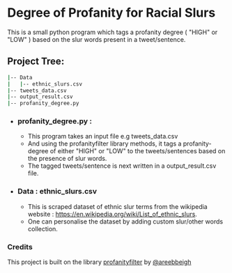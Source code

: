 # Degree of Profanity for Racial Slurs

This is a small python program which tags a profanity degree ( "HIGH" or "LOW" ) based on the slur words present in a tweet/sentence.

## Project Tree:
```bash
|-- Data
|   |-- ethnic_slurs.csv
|-- tweets_data.csv
|-- output_result.csv
|-- profanity_degree.py
```

* ### profanity_degree.py :
  * This program takes an input file e.g tweets_data.csv
  * And using the profanityfilter library methods, it tags a profanity-degree of either "HIGH" or "LOW" to the tweets/sentences based on the presence of slur words.
  * The tagged tweets/sentence is next written in a output_result.csv file.


* ### Data : ethnic_slurs.csv
  * This is scraped dataset of ethnic slur terms from the wikipedia website : https://en.wikipedia.org/wiki/List_of_ethnic_slurs.
  * One can personalise the dataset by adding custom slur/other words collection.


### Credits
This project is built on the library [profanityfilter](https://github.com/areebbeigh/profanityfilter) by [@areebbeigh](https://github.com/areebbeigh)

